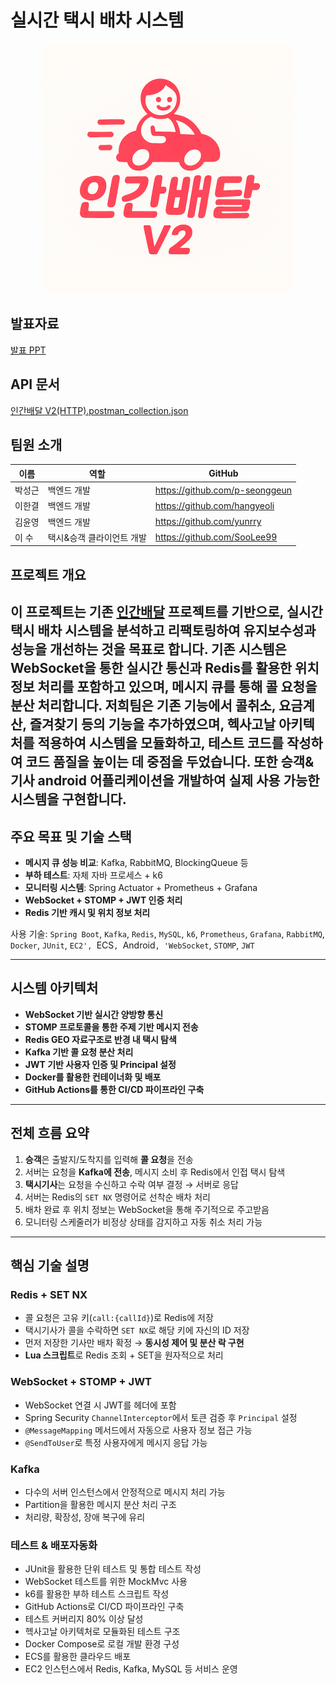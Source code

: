 # 실시간 택시 배차 시스템 
<p align="center">
  <img src="imageV2.png" alt="인간배달 로고" width="400"/>
</p>

## 발표자료
[발표 PPT](https://www.canva.com/design/DAGohi0fHnk/ibI4ZPlvw_sP7NI_7s_9Cg/edit)

## API 문서
[인간배달 V2(HTTP).postman_collection.json](../../../Downloads/%EC%9D%B8%EA%B0%84%EB%B0%B0%EB%8B%AC%20V2%28HTTP%29.postman_collection.json)

## 팀원 소개

| 이름  | 역할             | GitHub                         |
|-----|----------------|--------------------------------|
| 박성근 | 백엔드 개발         | https://github.com/p-seonggeun |
| 이한결 | 백엔드 개발         | https://github.com/hangyeoli    |
| 김윤영 | 백엔드 개발         | https://github.com/yunrry      |
| 이 수 | 택시&승객 클라이언트 개발 | https://github.com/SooLee99       |


##  프로젝트 개요   
 이 프로젝트는 기존 [인간배달](https://github.com/humandelivery/backend) 프로젝트를 기반으로,
실시간 택시 배차 시스템을 분석하고 리팩토링하여 유지보수성과 성능을 개선하는 것을 목표로 합니다.
기존 시스템은 WebSocket을 통한 실시간 통신과 Redis를 활용한 위치 정보 처리를 포함하고 있으며,
메시지 큐를 통해 콜 요청을 분산 처리합니다.
저희팀은  기존 기능에서 콜취소, 요금계산, 즐겨찾기 등의 기능을 추가하였으며,
헥사고날 아키텍처를 적용하여 시스템을 모듈화하고, 테스트 코드를 작성하여 코드 품질을 높이는 데 중점을 두었습니다.
또한 승객&기사 android 어플리케이션을 개발하여 실제 사용 가능한 시스템을 구현합니다.
---

##  주요 목표 및 기술 스택
- **메시지 큐 성능 비교**: Kafka, RabbitMQ, BlockingQueue 등
- **부하 테스트**: 자체 자바 프로세스 + k6
- **모니터링 시스템**: Spring Actuator + Prometheus + Grafana
- **WebSocket + STOMP + JWT 인증 처리**
- **Redis 기반 캐시 및 위치 정보 처리**

사용 기술: `Spring Boot`, `Kafka`, `Redis`, `MySQL`, `k6`, `Prometheus`, `Grafana`, `RabbitMQ`, `Docker`, `JUnit`, `EC2', `ECS`, `Android`, 'WebSocket`, `STOMP`, `JWT`

---

##  시스템 아키텍처
- **WebSocket 기반 실시간 양방향 통신**
- **STOMP 프로토콜을 통한 주제 기반 메시지 전송**
- **Redis GEO 자료구조로 반경 내 택시 탐색**
- **Kafka 기반 콜 요청 분산 처리**
- **JWT 기반 사용자 인증 및 Principal 설정**
- **Docker를 활용한 컨테이너화 및 배포**
- **GitHub Actions를 통한 CI/CD 파이프라인 구축**

---

##  전체 흐름 요약
1. **승객**은 출발지/도착지를 입력해 **콜 요청**을 전송
2. 서버는 요청을 **Kafka에 전송**, 메시지 소비 후 Redis에서 인접 택시 탐색
3. **택시기사**는 요청을 수신하고 수락 여부 결정 → 서버로 응답
4. 서버는 Redis의 `SET NX` 명령어로 선착순 배차 처리
5. 배차 완료 후 위치 정보는 WebSocket을 통해 주기적으로 주고받음
6. 모니터링 스케줄러가 비정상 상태를 감지하고 자동 취소 처리 가능

---

##  핵심 기술 설명




###  Redis + SET NX
- 콜 요청은 고유 키(`call:{callId}`)로 Redis에 저장
- 택시기사가 콜을 수락하면 `SET NX`로 해당 키에 자신의 ID 저장
- 먼저 저장한 기사만 배차 확정 → **동시성 제어 및 분산 락 구현**
- **Lua 스크립트**로 Redis 조회 + SET을 원자적으로 처리

###  WebSocket + STOMP + JWT
- WebSocket 연결 시 JWT를 헤더에 포함
- Spring Security `ChannelInterceptor`에서 토큰 검증 후 `Principal` 설정
- `@MessageMapping` 메서드에서 자동으로 사용자 정보 접근 가능
- `@SendToUser`로 특정 사용자에게 메시지 응답 가능

###  Kafka
- 다수의 서버 인스턴스에서 안정적으로 메시지 처리 가능
- Partition을 활용한 메시지 분산 처리 구조
- 처리량, 확장성, 장애 복구에 유리


###  테스트 & 배포자동화
- JUnit을 활용한 단위 테스트 및 통합 테스트 작성
- WebSocket 테스트를 위한 MockMvc 사용
- k6를 활용한 부하 테스트 스크립트 작성
- GitHub Actions로 CI/CD 파이프라인 구축
- 테스트 커버리지 80% 이상 달성
- 헥사고날 아키텍처로 모듈화된 테스트 구조
- Docker Compose로 로컬 개발 환경 구성
- ECS를 활용한 클라우드 배포
- EC2 인스턴스에서 Redis, Kafka, MySQL 등 서비스 운영


